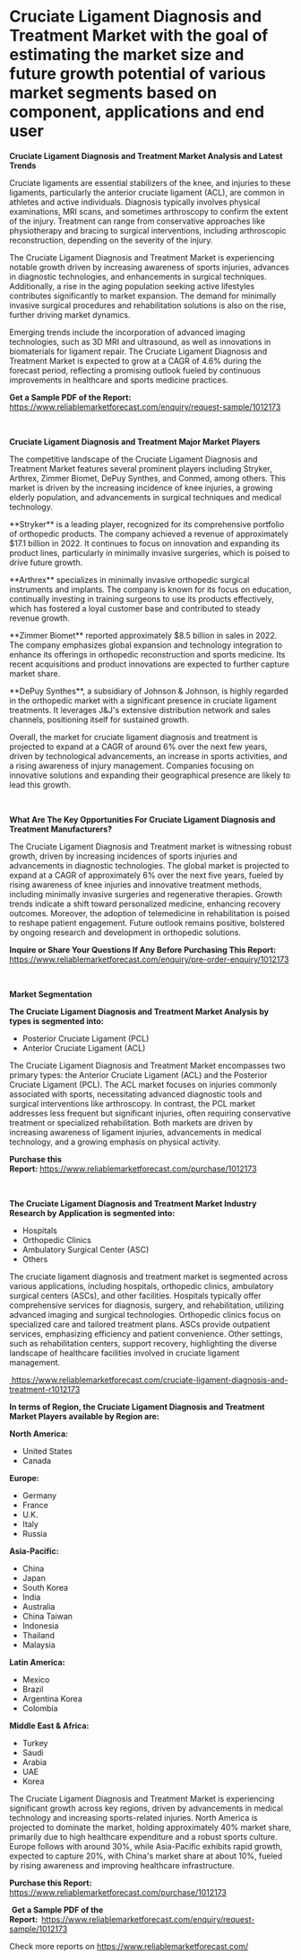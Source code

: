 <p><h1>Cruciate Ligament Diagnosis and Treatment Market with the goal of estimating the market size and future growth potential of various market segments based on component, applications and end user</h1></p><p><strong>Cruciate Ligament Diagnosis and Treatment Market Analysis and Latest Trends</strong></p>
<p><p>Cruciate ligaments are essential stabilizers of the knee, and injuries to these ligaments, particularly the anterior cruciate ligament (ACL), are common in athletes and active individuals. Diagnosis typically involves physical examinations, MRI scans, and sometimes arthroscopy to confirm the extent of the injury. Treatment can range from conservative approaches like physiotherapy and bracing to surgical interventions, including arthroscopic reconstruction, depending on the severity of the injury.</p><p>The Cruciate Ligament Diagnosis and Treatment Market is experiencing notable growth driven by increasing awareness of sports injuries, advances in diagnostic technologies, and enhancements in surgical techniques. Additionally, a rise in the aging population seeking active lifestyles contributes significantly to market expansion. The demand for minimally invasive surgical procedures and rehabilitation solutions is also on the rise, further driving market dynamics.</p><p>Emerging trends include the incorporation of advanced imaging technologies, such as 3D MRI and ultrasound, as well as innovations in biomaterials for ligament repair. The Cruciate Ligament Diagnosis and Treatment Market is expected to grow at a CAGR of 4.6% during the forecast period, reflecting a promising outlook fueled by continuous improvements in healthcare and sports medicine practices.</p></p>
<p><strong>Get a Sample PDF of the Report:&nbsp;</strong> <a href="https://www.reliablemarketforecast.com/enquiry/request-sample/1012173?utm_campaign=1766&utm_medium=2&utm_source=Github&utm_content=ia&utm_term=05032025&utm_id=cruciate-ligament-diagnosis-and-treatment">https://www.reliablemarketforecast.com/enquiry/request-sample/1012173</a></p>
<p>&nbsp;</p>
<p><strong>Cruciate Ligament Diagnosis and Treatment Major Market Players</strong></p>
<p><p>The competitive landscape of the Cruciate Ligament Diagnosis and Treatment Market features several prominent players including Stryker, Arthrex, Zimmer Biomet, DePuy Synthes, and Conmed, among others. This market is driven by the increasing incidence of knee injuries, a growing elderly population, and advancements in surgical techniques and medical technology.</p><p>**Stryker** is a leading player, recognized for its comprehensive portfolio of orthopedic products. The company achieved a revenue of approximately $17.1 billion in 2022. It continues to focus on innovation and expanding its product lines, particularly in minimally invasive surgeries, which is poised to drive future growth.</p><p>**Arthrex** specializes in minimally invasive orthopedic surgical instruments and implants. The company is known for its focus on education, continually investing in training surgeons to use its products effectively, which has fostered a loyal customer base and contributed to steady revenue growth.</p><p>**Zimmer Biomet** reported approximately $8.5 billion in sales in 2022. The company emphasizes global expansion and technology integration to enhance its offerings in orthopedic reconstruction and sports medicine. Its recent acquisitions and product innovations are expected to further capture market share.</p><p>**DePuy Synthes**, a subsidiary of Johnson & Johnson, is highly regarded in the orthopedic market with a significant presence in cruciate ligament treatments. It leverages J&J's extensive distribution network and sales channels, positioning itself for sustained growth.</p><p>Overall, the market for cruciate ligament diagnosis and treatment is projected to expand at a CAGR of around 6% over the next few years, driven by technological advancements, an increase in sports activities, and a rising awareness of injury management. Companies focusing on innovative solutions and expanding their geographical presence are likely to lead this growth.</p></p>
<p>&nbsp;</p>
<p><strong>What Are The Key Opportunities For Cruciate Ligament Diagnosis and Treatment Manufacturers?</strong></p>
<p><p>The Cruciate Ligament Diagnosis and Treatment market is witnessing robust growth, driven by increasing incidences of sports injuries and advancements in diagnostic technologies. The global market is projected to expand at a CAGR of approximately 6% over the next five years, fueled by rising awareness of knee injuries and innovative treatment methods, including minimally invasive surgeries and regenerative therapies. Growth trends indicate a shift toward personalized medicine, enhancing recovery outcomes. Moreover, the adoption of telemedicine in rehabilitation is poised to reshape patient engagement. Future outlook remains positive, bolstered by ongoing research and development in orthopedic solutions.</p></p>
<p><strong>Inquire or Share Your Questions If Any Before Purchasing This Report:</strong> <a href="https://www.reliablemarketforecast.com/enquiry/pre-order-enquiry/1012173?utm_campaign=1766&utm_medium=2&utm_source=Github&utm_content=ia&utm_term=05032025&utm_id=cruciate-ligament-diagnosis-and-treatment">https://www.reliablemarketforecast.com/enquiry/pre-order-enquiry/1012173</a></p>
<p>&nbsp;</p>
<p><strong>Market Segmentation</strong></p>
<p><strong>The Cruciate Ligament Diagnosis and Treatment Market Analysis by types is segmented into:</strong></p>
<p><ul><li>Posterior Cruciate Ligament (PCL)</li><li>Anterior Cruciate Ligament (ACL)</li></ul></p>
<p><p>The Cruciate Ligament Diagnosis and Treatment Market encompasses two primary types: the Anterior Cruciate Ligament (ACL) and the Posterior Cruciate Ligament (PCL). The ACL market focuses on injuries commonly associated with sports, necessitating advanced diagnostic tools and surgical interventions like arthroscopy. In contrast, the PCL market addresses less frequent but significant injuries, often requiring conservative treatment or specialized rehabilitation. Both markets are driven by increasing awareness of ligament injuries, advancements in medical technology, and a growing emphasis on physical activity.</p></p>
<p><strong>Purchase this Report:&nbsp;</strong><a href="https://www.reliablemarketforecast.com/purchase/1012173?utm_campaign=1766&utm_medium=2&utm_source=Github&utm_content=ia&utm_term=05032025&utm_id=cruciate-ligament-diagnosis-and-treatment">https://www.reliablemarketforecast.com/purchase/1012173</a></p>
<p>&nbsp;</p>
<p><strong>The Cruciate Ligament Diagnosis and Treatment Market Industry Research by Application is segmented into:</strong></p>
<p><ul><li>Hospitals</li><li>Orthopedic Clinics</li><li>Ambulatory Surgical Center (ASC)</li><li>Others</li></ul></p>
<p><p>The cruciate ligament diagnosis and treatment market is segmented across various applications, including hospitals, orthopedic clinics, ambulatory surgical centers (ASCs), and other facilities. Hospitals typically offer comprehensive services for diagnosis, surgery, and rehabilitation, utilizing advanced imaging and surgical technologies. Orthopedic clinics focus on specialized care and tailored treatment plans. ASCs provide outpatient services, emphasizing efficiency and patient convenience. Other settings, such as rehabilitation centers, support recovery, highlighting the diverse landscape of healthcare facilities involved in cruciate ligament management.</p></p>
<p><a href="https://www.reliablemarketforecast.com/cruciate-ligament-diagnosis-and-treatment-r1012173?utm_campaign=1766&utm_medium=2&utm_source=Github&utm_content=ia&utm_term=05032025&utm_id=cruciate-ligament-diagnosis-and-treatment">&nbsp;https://www.reliablemarketforecast.com/cruciate-ligament-diagnosis-and-treatment-r1012173</a></p>
<p><strong>In terms of Region, the Cruciate Ligament Diagnosis and Treatment Market Players available by Region are:</strong></p>
<p>
    <p> <strong> North America: </strong>
        <ul>
            <li>United States</li>
            <li>Canada</li>
        </ul>
        </p> 
    <p> <strong> Europe: </strong>
        <ul>
            <li>Germany</li>
            <li>France</li>
            <li>U.K.</li>
            <li>Italy</li>
            <li>Russia</li>
        </ul>
        </p> 
    <p> <strong> Asia-Pacific: </strong>
        <ul>
            <li>China</li>
            <li>Japan</li>
            <li>South Korea</li>
            <li>India</li>
            <li>Australia</li>
            <li>China Taiwan</li>
            <li>Indonesia</li>
            <li>Thailand</li>
            <li>Malaysia</li>
        </ul>
        </p> 
    <p> <strong> Latin America: </strong>
        <ul>
            <li>Mexico</li>
            <li>Brazil</li>
            <li>Argentina Korea</li>
            <li>Colombia</li>
        </ul>
        </p> 
    <p> <strong> Middle East & Africa: </strong>
        <ul>
            <li>Turkey</li>
            <li>Saudi</li>
            <li>Arabia</li>
            <li>UAE</li>
            <li>Korea</li>
        </ul>
    </p>
    </p>
<p><p>The Cruciate Ligament Diagnosis and Treatment Market is experiencing significant growth across key regions, driven by advancements in medical technology and increasing sports-related injuries. North America is projected to dominate the market, holding approximately 40% market share, primarily due to high healthcare expenditure and a robust sports culture. Europe follows with around 30%, while Asia-Pacific exhibits rapid growth, expected to capture 20%, with China's market share at about 10%, fueled by rising awareness and improving healthcare infrastructure.</p></p>
<p><strong>Purchase this Report: </strong><a href="https://www.reliablemarketforecast.com/purchase/1012173?utm_campaign=1766&utm_medium=2&utm_source=Github&utm_content=ia&utm_term=05032025&utm_id=cruciate-ligament-diagnosis-and-treatment">https://www.reliablemarketforecast.com/purchase/1012173</a></p>
<p>&nbsp;<strong>Get a Sample PDF of the Report:&nbsp;&nbsp;</strong><a href="https://www.reliablemarketforecast.com/enquiry/request-sample/1012173?utm_campaign=1766&utm_medium=2&utm_source=Github&utm_content=ia&utm_term=05032025&utm_id=cruciate-ligament-diagnosis-and-treatment">https://www.reliablemarketforecast.com/enquiry/request-sample/1012173</a></p>
<p><strong></strong></p>
<p>Check more reports on <a href="https://www.reliablemarketforecast.com/?utm_campaign=1766&utm_medium=2&utm_source=Github&utm_content=ia&utm_term=05032025&utm_id=cruciate-ligament-diagnosis-and-treatment">https://www.reliablemarketforecast.com/</a></p>